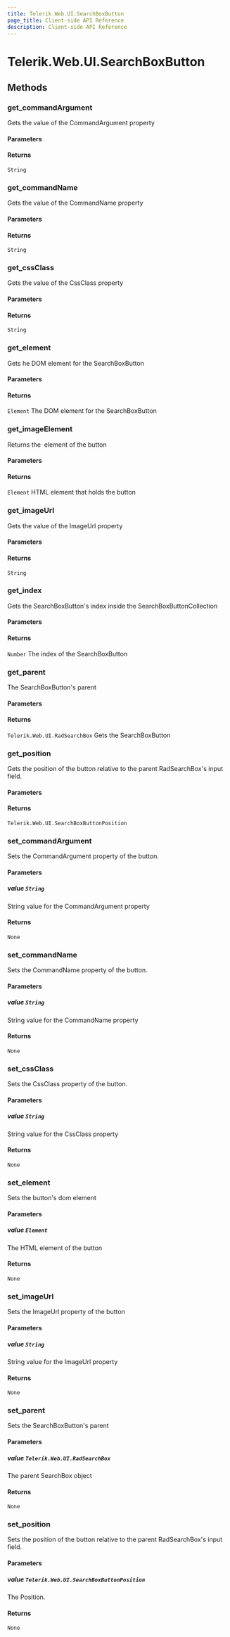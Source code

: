 ```yaml
---
title: Telerik.Web.UI.SearchBoxButton
page_title: Client-side API Reference
description: Client-side API Reference
---
```


# Telerik.Web.UI.SearchBoxButton  

## Methods

###  get_commandArgument

Gets the value of the CommandArgument property

#### Parameters

#### Returns

`String` 

###  get_commandName

Gets the value of the CommandName property

#### Parameters

#### Returns

`String` 

###  get_cssClass

Gets the value of the CssClass property

#### Parameters

#### Returns

`String` 

###  get_element

Gets he DOM element for the SearchBoxButton

#### Parameters

#### Returns

`Element` The DOM element for the SearchBoxButton

###  get_imageElement

Returns the <img/> element of the button

#### Parameters

#### Returns

`Element` HTML element that holds the button

###  get_imageUrl

Gets the value of the ImageUrl property

#### Parameters

#### Returns

`String` 

###  get_index

Gets the SearchBoxButton's index inside the SearchBoxButtonCollection

#### Parameters

#### Returns

`Number` The index of the SearchBoxButton

###  get_parent

The SearchBoxButton's parent

#### Parameters

#### Returns

`Telerik.Web.UI.RadSearchBox` Gets the SearchBoxButton

###  get_position

Gets the position of the button relative to the parent RadSearchBox's input field.

#### Parameters

#### Returns

`Telerik.Web.UI.SearchBoxButtonPosition` 

###  set_commandArgument

Sets the CommandArgument property of the button.

#### Parameters

##### value `String`

String value for the CommandArgument property

#### Returns

`None` 

###  set_commandName

Sets the CommandName property of the button.

#### Parameters

##### value `String`

String value for the CommandName property

#### Returns

`None` 

###  set_cssClass

Sets the CssClass property of the button.

#### Parameters

##### value `String`

String value for the CssClass property

#### Returns

`None` 

###  set_element

Sets the button's dom element

#### Parameters

##### value `Element`

 The HTML element of the button 

#### Returns

`None` 

###  set_imageUrl

Sets the ImageUrl property of the button

#### Parameters

##### value `String`

String value for the ImageUrl property

#### Returns

`None` 

###  set_parent

Sets the SearchBoxButton's parent

#### Parameters

##### value `Telerik.Web.UI.RadSearchBox`

The parent SearchBox object

#### Returns

`None` 

###  set_position

Sets the position of the button relative to the parent RadSearchBox's input field.

#### Parameters

##### value `Telerik.Web.UI.SearchBoxButtonPosition`

 The Position. 

#### Returns

`None` 


